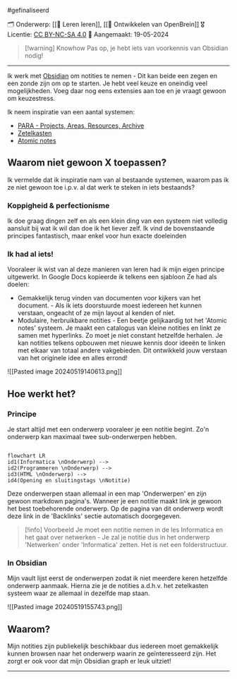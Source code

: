 #gefinaliseerd 

🗂️ Onderwerp: [[🎒 Leren leren]], [[🧠 Ontwikkelen van OpenBrein]]
🎖️ Licentie: [CC BY-NC-SA 4.0](https://creativecommons.org/licenses/by-nc-sa/4.0/)
📅 Aangemaakt: 19-05-2024

> [!warning] Knowhow
> Pas op, je hebt iets van voorkennis van Obsidian nodig!

---
Ik werk met [Obsidian](https://obsidian.md) om notities te nemen - Dit kan beide een zegen en een zonde zijn om op te starten. Je hebt veel keuze en oneindig veel mogelijkheden. Voeg daar nog eens extensies aan toe en je vraagt gewoon om keuzestress.

Ik neem inspiratie van een aantal systemen:
* [PARA - Projects, Areas, Resources, Archive](https://fortelabs.com/blog/para/)
* [Zetelkasten](https://zettelkasten.de/overview/)
* [Atomic notes](https://www.notedexapp.com/blog/atomic-notes)

## Waarom niet gewoon X toepassen?
Ik vermelde dat ik inspiratie nam van al bestaande systemen, waarom pas ik ze niet gewoon toe i.p.v. al dat werk te steken in iets bestaands?

### Koppigheid & perfectionisme
Ik doe graag dingen zelf en als een klein ding van een systeem niet volledig aansluit bij wat ik wil dan doe ik het liever zelf. Ik vind de bovenstaande principes fantastisch, maar enkel voor hun exacte doeleinden

### Ik had al iets!
Vooraleer ik wist van al deze manieren van leren had ik mijn eigen principe uitgewerkt. In Google Docs kopieerde ik telkens een sjabloon Ze had als doelen:
* Gemakkelijk terug vinden van documenten voor kijkers van het document. - Als ik iets doorstuurde moest iedereen het kunnen verstaan, ongeacht of ze mijn layout al kenden of niet.
* Modulaire, herbruikbare notities - Een beetje gelijkaardig tot het 'Atomic notes' systeem. Je maakt een catalogus van kleine notities en linkt ze samen met hyperlinks. Zo moet je niet constant hetzelfde herhalen. Je kan notities telkens opbouwen met nieuwe kennis door ideeën te linken met elkaar van totaal andere vakgebieden. Dit ontwikkeld jouw verstaan van het originele idee en alles errond!

![[Pasted image 20240519140613.png]]

## Hoe werkt het?

### Principe
Je start altijd met een onderwerp vooraleer je een notitie begint. Zo'n onderwerp kan maximaal twee sub-onderwerpen hebben. 

```mermaid

flowchart LR 
id1(Informatica \nOnderwerp) -->
id2(Programmeren \nOnderwerp) -->
id3(HTML \nOnderwerp) -->
id4(Opening en sluitingstags \nNotitie)

```

Deze onderwerpen staan allemaal in een map 'Onderwerpen' en zijn gewoon markdown pagina's. Wanneer je een notitie maakt link je gewoon het best toebehorende onderwerp. Op de pagina van dit onderwerp wordt deze link in de 'Backlinks' sectie automatisch doorgegeven.

>[!info] Voorbeeld
>Je moet een notitie nemen in de les Informatica en het gaat over netwerken - Je zal je notitie dus in het onderwerp 'Netwerken' onder 'Informatica' zetten. Het is net een folderstructuur.

### In Obsidian
Mijn vault lijst eerst de onderwerpen zodat ik niet meerdere keren hetzelfde onderwerp aanmaak. Hierna zie je de notities a.d.h.v. het zetelkasten systeem waar ze allemaal in dezelfde map staan.

![[Pasted image 20240519155743.png]]

## Waarom?
Mijn notities zijn publiekelijk beschikbaar dus iedereen moet gemakkelijk kunnen browsen naar het onderwerp waarin ze geïnteresseerd zijn. Het zorgt er ook voor dat mijn Obsidian graph er leuk uitziet!

---